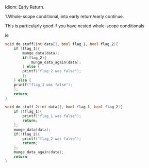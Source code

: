 Idiom: Early Return.

1.Whole-scope conditional, into early return/early continue.

This is particularly good if you have nested whole-scope conditionals

ie

```c++
void do_stuff(int data[], bool flag_1, bool flag_2){
    if (flag_1){
        munge_data(data);
        if(flag_2){
            munge_data_again(data);
        } else {
        printf("flag_2 was false");
        };
    } else {
    printf("flag_1 was false");
    };
    return;
}
```

```c++
void do_stuff_2(int data[], bool flag_1, bool flag_2){
    if (!flag_1){
        printf("flag_1 was false");
        return;
    };
    munge_data(data);
    if(!flag_2){
        printf("flag_2 was false");
        return;
    };
    munge_data_again(data);
    return;
}
```
